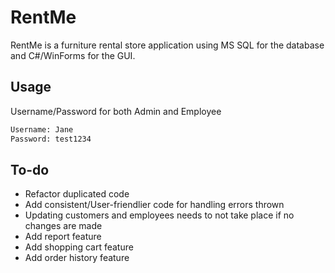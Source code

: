 # RentMe

RentMe is a furniture rental store application using MS SQL for the database and C#/WinForms for the GUI. 

## Usage

Username/Password for both Admin and Employee

```bash
Username: Jane
Password: test1234
```

## To-do
- Refactor duplicated code
- Add consistent/User-friendlier code for handling errors thrown
- Updating customers and employees needs to not take place if no changes are made
- Add report feature
- Add shopping cart feature
- Add order history feature
